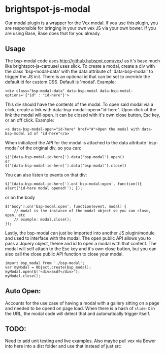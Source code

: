 # brightspot-js-modal

Our modal plugin is a wrapper for the Vex modal. If you use this plugin, you are responsible for bringing in your own vex JS via your own bower. If you are using Base, Base does that for you already. 

## Usage

The bsp-modal code uses http://github.hubspot.com/vex/ as it's base much like brightspot-js-carousel uses slick. To create a modal, create a div with the class 'bsp-modal-data' with the data attribute of 'data-bsp-modal' to trigger the JS init. There is an optional id that can be set to override the default id for custom CSS. Default is 'modal'. Example:

	<div class="bsp-modal-data" data-bsp-modal data-bsp-modal-options='{"id" : "id-here"}'>

This div should have the contents of the modal. To open said modal via a click, create a link with data-bsp-modal-open="id-here". Upon click of the link the modal will open. It can be closed with it's own close button, Esc key, or an off click. Example:

	<a data-bsp-modal-open="id-here" href="#">Open the modal with data-bsp-modal id of "id-here"</a>

When initialized the API for the modal is attached to the data attribute 'bsp-modal' of the original div, so you can:

	$('[data-bsp-modal-id-here]').data('bsp-modal').open()
	or
	$('[data-bsp-modal-id-here]').data('bsp-modal').close()

You can also listen to events on that div:

	$('[data-bsp-modal-id-here]').on('bsp-modal:open', function(){ alert('id-here modal opened!'); });

or on the body

	$('body').on('bsp-modal:open', function(event, modal) { 
		// modal is the instance of the modal object so you can close, open, etc 
		// example: modal.close(); 
	});

Lastly, the bsp-modal can just be imported into another JS plugin/module and used to interface with the modal. The open public API allows you to pass a Jquery object, theme and id to open a modal with that content. The modal will self attach to the Esc key and it's own close button, but you can also call the close public API function to close your modal.

	import bsp_modal from './bsp-modal'; 
	var myModal = Object.create(bsp_modal); 
	myModal.open($('<div>asdf</div>'); 
	myModal.close();

## Auto Open: 

Accounts for the use case of having a modal with a gallery sitting on a page and needed to be opend on page load. When there is a hash of `slide-X` in the URL, the modal code will detect that and automatically trigger itself.

## TODO:

Need to add unit testing and live examples. Also maybe pull vex via Bower into here into a dist folder and use that instead of just src